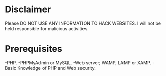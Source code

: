 # Disclaimer
Please DO NOT USE ANY INFORMATION TO HACK WEBSITES. I will not be held responsible for malicious activities.

# Prerequisites
 -PHP.
 -PHPMyAdmin or MySQL.
 -Web server; WAMP, LAMP or XAMP.
 -Basic Knowledge of PHP and Web security. 
 
